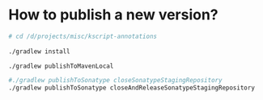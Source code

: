 # How to publish a new version?

```bash
# cd /d/projects/misc/kscript-annotations
 
./gradlew install

./gradlew publishToMavenLocal

#./gradlew publishToSonatype closeSonatypeStagingRepository
./gradlew publishToSonatype closeAndReleaseSonatypeStagingRepository
```